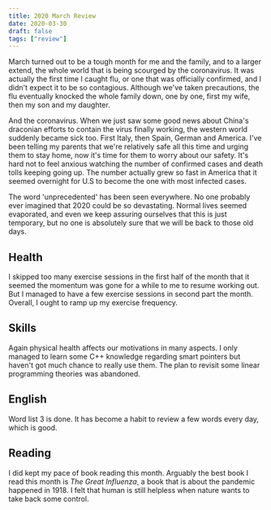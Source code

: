 ```yaml
---
title: 2020 March Review
date: 2020-03-30
draft: false
tags: ["review"]
---
```


March turned out to be a tough month for me and the family, and to a larger extend, the whole world that is being scourged by the coronavirus.
It was actually the first time I caught flu, or one that was officially confirmed, and I didn't expect it to be so contagious.
Although we've taken precautions, the flu eventually knocked the whole family down, one by one, first my wife, then my son and my daughter.

And the coronavirus.
When we just saw some good news about China's draconian efforts to contain the virus finally working, the western world suddenly became sick too.
First Italy, then Spain, German and America.
I've been telling my parents that we're relatively safe all this time and urging them to stay home, now it's time for them to worry about our safety.
It's hard not to feel anxious watching the number of confirmed cases and death tolls keeping going up.
The number actually grew so fast in America that it seemed overnight for U.S to become the one with most infected cases.

The word 'unprecedented' has been seen everywhere.
No one probably ever imagined that 2020 could be so devastating.
Normal lives seemed evaporated, and even we keep assuring ourselves that this is just temporary, but no one is absolutely sure that we will be back to those old days.

## Health

I skipped too many exercise sessions in the first half of the month that it seemed the momentum was gone for a while to me to resume working out.
But I managed to have a few exercise sessions in second part the month.
Overall, I ought to ramp up my exercise frequency.

## Skills

Again physical health affects our motivations in many aspects.
I only managed to learn some C++ knowledge regarding smart pointers but haven't got much chance to really use them.
The plan to revisit some linear programming theories was abandoned.

## English

Word list 3 is done. 
It has become a habit to review a few words every day, which is good.

## Reading

I did kept my pace of book reading this month.
Arguably the best book I read this month is *The Great Influenza*, a book that is about the pandemic happened in 1918.
I felt that human is still helpless when nature wants to take back some control.
